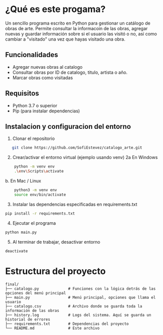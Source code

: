 # ¿Qué es este progama?

Un sencillo programa escrito en Python para gestionar un catálogo de obras de arte.
Permite consultar la informacoin de las obras, agregar nuevas y guardar información sobre si el usuario las visitó o no, así como cambiar a "visitado" una vez que hayas visitado una obra.


## Funcionalidades

- Agregar nuevas obras al catalogo
- Consultar obras por ID de catalogo, titulo, artista o año.
- Marcar obras como visitadas


## Requisitos

- Python 3.7 o superior
- Pip (para instalar dependencias)



## Instalacion y configuracion del entorno

1. Clonar el repositorio  
```bash
   git clone https://github.com/SofiEstevez/catalogo_arte.git
```

2. Crear/activar el entorno virtual (ejemplo usando venv)
 2a En Windows
   
```bash
    python -m venv env
    .\env\Scripts\activate
```

b. En Mac / Linux
    
```bash
    python3 -m venv env
    source env/bin/activate
```


3. Instalar las dependencias especificadas en requirements.txt

```bash
pip install -r requirements.txt
```

4. Ejecutar el programa

```bash
python main.py
```

5. Al terminar de trabajar, desactivar entorno
```bash
deactivate
```


# Estructura del proyecto

```plaintext
final/
├── catalogo.py             # Funciones con la lógica detrás de las opciones del menú principal
├── main.py                 # Menú principal, opciones que llama el usuario
├── catalogo.csv            # Archivo donde se guarda toda la información de las obras
├── history.log             # Logs del sistema. Aquí se guarda un historial de errores
├── requirements.txt        # Dependencias del proyecto
└── README.md               # Este archivo


